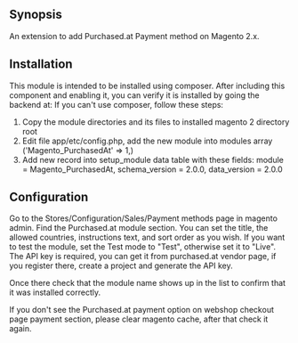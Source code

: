 ## Synopsis

An extension to add Purchased.at Payment method on Magento 2.x.

## Installation

This module is intended to be installed using composer.  After including this component and enabling it, you can verify it is installed by going the backend at:
If you can't use composer, follow these steps:
1. Copy the module directories and its files to installed magento 2 directory root
2. Edit file app/etc/config.php, add the new module into modules array ('Magento_PurchasedAt' => 1,)
3. Add new record into setup_module data table with these fields: module = Magento_PurchasedAt, schema_version = 2.0.0, data_version = 2.0.0

## Configuration

Go to the Stores/Configuration/Sales/Payment methods page in magento admin.
Find the Purchased.at module section.
You can set the title, the allowed countries, instructions text, and sort order as you wish.
If you want to test the module, set the Test mode to "Test", otherwise set it to "Live".
The API key is required, you can get it from purchased.at vendor page, if you register there, create a project and generate the API key.

Once there check that the module name shows up in the list to confirm that it was installed correctly.

If you don't see the Purchased.at payment option on webshop checkout page payment section, please clear magento cache, after that check it again.